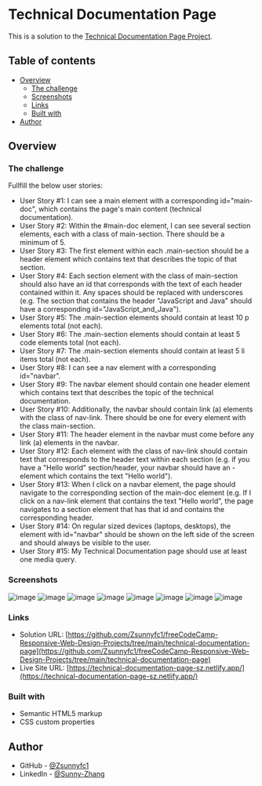 # Technical Documentation Page

This is a solution to the [Technical Documentation Page Project](https://www.freecodecamp.org/learn/responsive-web-design/responsive-web-design-projects/build-a-technical-documentation-page).

## Table of contents

- [Overview](#overview)
  - [The challenge](#the-challenge)
  - [Screenshots](#Screenshots)
  - [Links](#links)
  - [Built with](#built-with)
- [Author](#author)

## Overview

### The challenge

Fullfill the below user stories:

- User Story #1: I can see a main element with a corresponding id="main-doc", which contains the page's main content (technical documentation).
- User Story #2: Within the #main-doc element, I can see several section elements, each with a class of main-section. There should be a minimum of 5.
- User Story #3: The first element within each .main-section should be a header element which contains text that describes the topic of that section.
- User Story #4: Each section element with the class of main-section should also have an id that corresponds with the text of each header contained within it. Any spaces should be replaced with underscores (e.g. The section that contains the header "JavaScript and Java" should have a corresponding id="JavaScript_and_Java").
- User Story #5: The .main-section elements should contain at least 10 p elements total (not each).
- User Story #6: The .main-section elements should contain at least 5 code elements total (not each).
- User Story #7: The .main-section elements should contain at least 5 li items total (not each).
- User Story #8: I can see a nav element with a corresponding id="navbar".
- User Story #9: The navbar element should contain one header element which contains text that describes the topic of the technical documentation.
- User Story #10: Additionally, the navbar should contain link (a) elements with the class of nav-link. There should be one for every element with the class main-section.
- User Story #11: The header element in the navbar must come before any link (a) elements in the navbar.
- User Story #12: Each element with the class of nav-link should contain text that corresponds to the header text within each section (e.g. if you have a "Hello world" section/header, your navbar should have an - element which contains the text "Hello world").
- User Story #13: When I click on a navbar element, the page should navigate to the corresponding section of the main-doc element (e.g. If I click on a nav-link element that contains the text "Hello world", the page navigates to a section element that has that id and contains the corresponding header.
- User Story #14: On regular sized devices (laptops, desktops), the element with id="navbar" should be shown on the left side of the screen and should always be visible to the user.
- User Story #15: My Technical Documentation page should use at least one media query.


### Screenshots

![image](https://user-images.githubusercontent.com/79604811/148718634-faf64cfb-a6c6-4f73-a5f9-9e8907d0d07a.png)
![image](https://user-images.githubusercontent.com/79604811/148718658-e3771bb8-9475-4c96-8eb7-87c4c1cc25ea.png)
![image](https://user-images.githubusercontent.com/79604811/148718688-d3e6d0fe-689e-41e2-a5c4-9c0d9d18b67f.png)
![image](https://user-images.githubusercontent.com/79604811/148718705-08afba2c-7be6-417d-a2ad-71a81cbde4ca.png)
![image](https://user-images.githubusercontent.com/79604811/148718716-0745f677-44d2-4b30-b37d-dc8a5dedc61c.png)
![image](https://user-images.githubusercontent.com/79604811/148718744-7f30778c-34b3-435b-90f7-ac5afd56e5a5.png)
![image](https://user-images.githubusercontent.com/79604811/148718760-036c8422-64cc-4de9-9241-e74d737da03c.png)
![image](https://user-images.githubusercontent.com/79604811/148718775-a5c53d9f-2039-4210-8ce8-55c07f69c301.png)



### Links

- Solution URL: [https://github.com/Zsunnyfc1/freeCodeCamp-Responsive-Web-Design-Projects/tree/main/technical-documentation-page](https://github.com/Zsunnyfc1/freeCodeCamp-Responsive-Web-Design-Projects/tree/main/technical-documentation-page)
- Live Site URL: [https://technical-documentation-page-sz.netlify.app/](https://technical-documentation-page-sz.netlify.app/) 


### Built with

- Semantic HTML5 markup
- CSS custom properties

## Author

- GitHub - [@Zsunnyfc1](https://github.com/Zsunnyfc1)
- LinkedIn - [@Sunny-Zhang](https://www.linkedin.com/in/sunny-zhang-3a773214b/)


